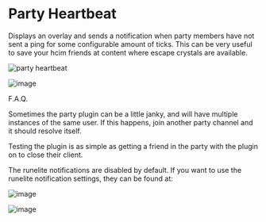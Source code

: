 # Party Heartbeat
Displays an overlay and sends a notification when party members have not sent a ping for some configurable amount of ticks. This can be very useful to save your hcim friends at content where escape crystals are available.

![party heartbeat](https://user-images.githubusercontent.com/75790554/221335112-20a03d3f-2400-4544-9ebf-d3574d3ac1ee.gif)

![image](https://user-images.githubusercontent.com/42009371/223706297-d7c2ffc9-c13b-48a2-bc33-007498f437d4.png)






F.A.Q.

Sometimes the party plugin can be a little janky, and will have multiple instances of the same user. If this happens, join another party channel and it should resolve itself.

Testing the plugin is as simple as getting a friend in the party with the plugin on to close their client.

The runelite notifications are disabled by default.
If you want to use the runelite notification settings, they can be found at:

![image](https://user-images.githubusercontent.com/42009371/221331683-5ec46d49-7f30-431f-a582-ff21eb3bad1f.png)

![image](https://user-images.githubusercontent.com/42009371/221331720-446ec9c5-b876-4e57-ab13-e127dd123e2b.png)
